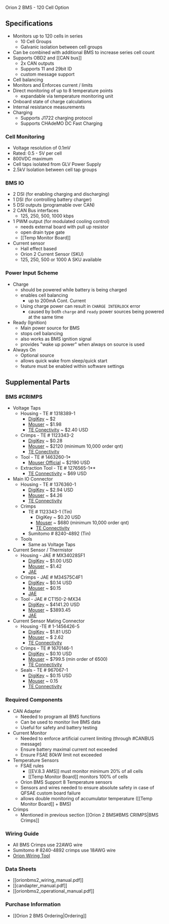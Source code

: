 Orion 2 BMS - 120 Cell Option
## Specifications
- Monitors up to 120 cells in series
	- 10 Cell Groups
	- Galvanic isolation between cell groups
- Can be combined with additional BMS to increase series cell count
- Supports OBD2 and [[CAN bus]]
	- 2x CAN outputs
	- Supports 11 and 29bit ID
	- custom message support
- Cell balancing
- Monitors and Enforces current / limits
- Direct monitoring of up to 8 temperature points
	- expandable via temperature monitoring unit
- Onboard state of charge calculations
- Internal resistance measurements
- Charging
	- Supports J1722 charging protocol
	- Supports CHAdeMO DC Fast Charging

### Cell Monitoring
- Voltage resolution of 0.1mV
- Rated: 0.5 - 5V per cell
- 800VDC maximum
- Cell taps isolated from GLV Power Supply
- 2.5kV Isolation between cell tap groups

### BMS IO
- 2 DSI (for enabling charging and discharging)
- 1 DSI (for controlling battery charger)
- 5 DSI outputs (programable over CAN)
- 2 CAN Bus interfaces
	- 125, 250, 500, 1000 kbps
- 1 PWM output (for modulated cooling control)
	- needs external board with pull up resistor
	- open drain type gate
	- [[Temp Monitor Board]]
- Current sensor 
	- Hall effect based
	- Orion 2 Current Sensor (SKU)
	- 125, 250, 500 or 1000 A SKU available 

### Power Input Scheme
- Charge
	- should be powered while battery is being charged
	- enables cell balancing
		- up to 200mA Cont. Current
	- Using charge power can result in `CHARGE INTERLOCK` error
		- caused by both `charge` and `ready` power sources being powered at the same time
- Ready (Ignition)
	- Main power source for BMS
	- stops cell balancing
	- also works as BMS ignition signal
	- provides "wake up power" when always on source is used
- Always On
	- Optional source
	- allows quick wake from sleep/quick start
	- feature must be enabled within software settings

## Supplemental Parts

### BMS #CRIMPS
- Voltage Taps
	- Housing - TE # 1318389-1
		- <a href="https://www.digikey.ca/en/products/detail/te-connectivity-amp-connectors/1318389-1/2273494">DigiKey</a> ~ $2
		- <a href="https://www.mouser.ca/ProductDetail/TE-Connectivity/1318389-1?qs=ajJfoEgdyuRmJxOQHPEoXw%3D%3D">Mouser</a> ~ $1.98 
		- <a href="https://www.te.com/usa-en/product-1318389-1.html">TE Conectivity</a> ~ $2.40 USD
	- Crimps - TE # 1123343-2
		- <a href="https://www.digikey.com/en/products/detail/te-connectivity-amp-connectors/1123343-2/2054072">DigiKey</a> ~ $0.28
		- <a href="https://www.mouser.ca/ProductDetail/TE-Connectivity-AMP/1123343-2?qs=a%252BXT5M9x9d%2FHNpsffiLWjg%3D%3D">Mouser</a> ~ $2120 (minimum 10,000 order qnt)
		- <a href="https://www.te.com/usa-en/product-1123343-2.html">TE Conectivity</a>
	- Tool - TE # 1463260-1*
		- <a href="https://www.mouser.ca/ProductDetail/TE-Connectivity-AMP/1463260-1?qs=%2FNF5U5UGuWnHYTjZPkyXeg%3D%3D">Mouser Official</a> ~ $2190 USD
	- Extraction Tool - TE # 1276565-1**
		- <a href="https://www.te.com/usa-en/product-1276565-1.html">TE Connectivity</a> ~ $69 USD
- Main IO Connector
	- Housing - TE # 1376360-1
		- <a href="https://www.digikey.com/en/products/detail/te-connectivity-amp-connectors/1376360-1/2273537">DigiKey</a> ~ $2.94 USD
		- <a href="https://www.mouser.ca/ProductDetail/TE-Connectivity/1376360-1?qs=VCyXNGXRS8a6VCXfwkp44g%3D%3D">Mouser</a> ~ $4.26
		- <a href="https://www.te.com/usa-en/product-1376360-1.html">TE Connectivity</a>
	- Crimps
		- TE # 1123343-1 (Tin)
			- <a hef="https://www.digikey.ca/en/products/detail/te-connectivity-amp-connectors/1123343-1/1287953">DigiKey</a> ~ $0.20 USD
			- <a href="https://www.mouser.ca/ProductDetail/TE-Connectivity-AMP/1123343-1?qs=hqiflzyWMtXUGa1QbnhAMw%3D%3D">Mouser</a> ~ $680 (minimum 10,000 order qnt)
			- <a href="https://www.te.com/usa-en/product-1123343-1.html">TE Connectivity</a>
		- Sumitomo # 8240-4892 (Tin)
	- Tools
		- Same as Voltage Taps
- Current Sensor / Thermistor
	- Housing - JAE # MX34028SF1
		- <a href="https://www.digikey.com/en/products/detail/jae-electronics/MX34028SF1/1969253">DigiKey</a> ~ $1.00 USD
		- <a href="https://www.mouser.ca/ProductDetail/JAE-Electronics/MX34028SF1?qs=P1rOgYsovGBqfdkM3xY4tw%3D%3D">Mouser</a> ~ $1.42
		- <a href="https://www.jae.com/en/connectors/series/detail/product/id=64937">JAE</a>
	- Crimps - JAE # M34S75C4F1
		- <a href="https://www.digikey.ca/en/products/detail/jae-electronics/M34S75C4F1/2044176">DigiKey</a> ~ $0.14 USD
		- <a href="https://www.mouser.ca/ProductDetail/JAE-Electronics/M34S75C4F1?qs=cjOFguiotuK23dOa5hvcOg%3D%3D">Mouser</a> ~ $0.15
		- <a href="https://www.jae.com/en/connectors/series/detail/product/id=64887">JAE</a>
	- Tool - JAE # CT150-2-MX34
		- <a href="https://www.digikey.ca/en/products/detail/jae-electronics/CT150-2-MX34/2139153">DigiKey</a> ~ $4141.20 USD
		- <a href="https://www.mouser.ca/ProductDetail/JAE-Electronics/CT150-2-MX34?qs=XHhX5SAHOUPrBWMDXBOI2g%3D%3D">Mouser</a> ~ $3893.45
		- <a href="https://www.jae.com/en/connectors/series/detail/product/id=87918&type_code=T1140">JAE</a>
- Current Sensor Mating Connector
	- Housing -TE # 1-1456426-5
		- <a href="https://www.digikey.com/en/products/detail/te-connectivity-amp-connectors/1-1456426-5/5437233">DigiKey</a> ~ $1.81 USD
		- <a href="mouser.ca/ProductDetail/TE-Connectivity/1-1456426-5?qs=WBj8811fzwHHv61oidaxYA%3D%3D">Mouser</a> ~ $ 2.62
		- <a href="https://www.te.com/usa-en/product-1-1456426-5.html">TE Connectivity</a>
	- Crimps - TE # 1670146-1
		- <a href="https://www.digikey.com/en/products/detail/te-connectivity-amp-connectors/1670146-1/10478105">DigiKey</a> ~ $0.10 USD
		- <a href="https://www.mouser.ca/ProductDetail/TE-Connectivity/1670146-1?qs=WBj8811fzwFXAsjhxOk8ng%3D%3D">Mouser</a> ~ $799.5 (min order of 6500)
		- <a href="https://www.te.com/usa-en/product-1670146-1.html">TE Connectivity</a>
	- Seals - TE # 967067-1
		- <a href="https://www.digikey.ca/en/products/detail/te-connectivity-amp-connectors/967067-1/745038">DigiKey</a> ~ $0.15 USD
		- <a href="https://www.mouser.ca/ProductDetail/TE-Connectivity/967067-1?qs=0%2FgE9CgFqPzP997JmkQBaA%3D%3D">Mouser</a> ~ 0.15
		- <a href="https://www.te.com/usa-en/product-967067-1.html">TE Connectivity</a>

### Required Components
- CAN Adapter
	- Needed to program all BMS functions
	- Can be used to monitor live BMS data
	- Useful for safety and battery testing
- Current Monitor
	- Needed to enforce artificial current limiting (through #CANBUS message)
	- Ensure battery maximal current not exceeded
	- Ensure FSAE 80kW limit not exceeded
- Temperature Sensors
	- FSAE rules
		- [[EV.8.3 AMS]] must monitor minimum 20% of all cells
		- [[Temp Monitor Board]] monitors 100% of cells
	- Orion BMS Support 8 Temperature sensors
	- Sensors and wires needed to ensure absolute safety in case of QFSAE custom board failure
	- allows double monitoring of accumulator temperature ([[Temp Monitor Board]] + BMS)
- Crimps
	- Mentioned in previous section [[Orion 2 BMS#BMS CRIMPS|BMS Crimps]] 

### Wiring Guide
- All BMS Crimps use 22AWG wire
- Sumitomo # 8240-4892 crimps use 18AWG wire
- <a href="https://www.orionbms.com/tools/wiring.php?cell_count=100&fuse_position%5B%5D=5&busbar_position%5B%5D=5">Orion Wiring Tool</a> 

### Data Sheets
- [[orionbms2_wiring_manual.pdf]]
- [[candapter_manual.pdf]]
- [[orionbms2_operational_manual.pdf]]

### Purchase Information
- [[Orion 2 BMS Ordering|Ordering]]